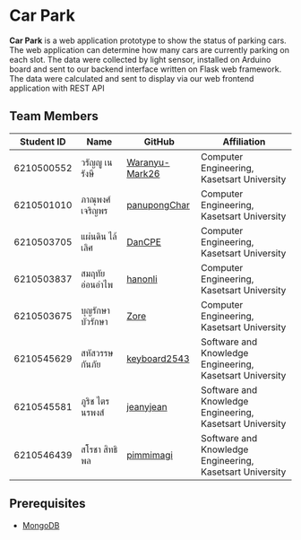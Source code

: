 # Car Park

**Car Park** is a web application prototype to show the status of parking cars. The web application can determine how many cars are currently parking on each slot. The data were collected by light sensor, installed on Arduino board and sent to our backend interface written on Flask web framework. The data were calculated and sent to display via our web frontend application with REST API


Team Members
---

| Student ID   | Name                         | GitHub                                              | Affiliation                                              |
|--------------|------------------------------|-----------------------------------------------------|----------------------------------------------------------|
| 6210500552   | วรัญญู เนรังษี                   | [Waranyu-Mark26](https://github.com/Waranyu-Mark26) | Computer Engineering, Kasetsart University               |
| 6210501010   | ภาณุพงศ์ เจริญพร                | [panupongChar](https://github.com/panupongChar)     | Computer Engineering, Kasetsart University               |
| 6210503705   | แผ่นดิน ไล้เลิศ                  | [DanCPE](https://github.com/DanCPE)                 | Computer Engineering, Kasetsart University               |
| 6210503837   | สมฤทัย อ่อนอำไพ                | [hanonli](https://github.com/hanonli)               | Computer Engineering, Kasetsart University               |
| 6210503675   | บุญรักษา บัวรักษา                | [Zore](https://github.com/Zore)                     | Computer Engineering, Kasetsart University               |
| 6210545629   | สหัสวรรษ กันภัย                 | [keyboard2543](https://github.com/keyboard2543)     | Software and Knowledge Engineering, Kasetsart University |
| 6210545581   | ภูริช ไตรนรพงส์                 | [jeanyjean](https://github.com/jeanyjean)           | Software and Knowledge Engineering, Kasetsart University |
| 6210546439   | สโรชา สิทธิพล                  | [pimmimagi](https://github.com/pimmimagi)           | Software and Knowledge Engineering, Kasetsart University |

Prerequisites
---

- [MongoDB](https://www.mongodb.com/1)
